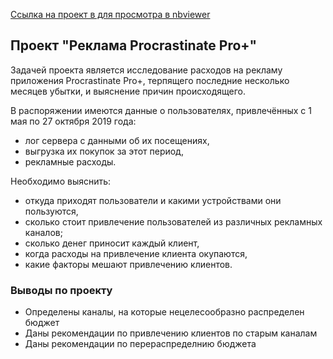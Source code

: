 [Ссылка на проект в для просмотра в nbviewer](https://nbviewer.org/github/franktoblack/ya_practicum_projects/blob/main/business_indicators/business_indicators.ipynb)
## Проект "Реклама Procrastinate Pro+"
Задачей проекта является исследование расходов на рекламу приложения Procrastinate Pro+, терпящего последние несколько месяцев убытки, и выяснение причин происходящего.

В распоряжении имеются данные о пользователях, привлечённых с 1 мая по 27 октября 2019 года:

- лог сервера с данными об их посещениях,
- выгрузка их покупок за этот период,
- рекламные расходы.

Необходимо выяснить:

- откуда приходят пользователи и какими устройствами они пользуются,
- сколько стоит привлечение пользователей из различных рекламных каналов;
- сколько денег приносит каждый клиент,
- когда расходы на привлечение клиента окупаются,
- какие факторы мешают привлечению клиентов.
### Выводы по проекту

- Определены каналы, на которые нецелесообразно распределен бюджет
- Даны рекомендации по привлечению клиентов по старым каналам
- Даны рекомендации по перераспределнию бюджета
